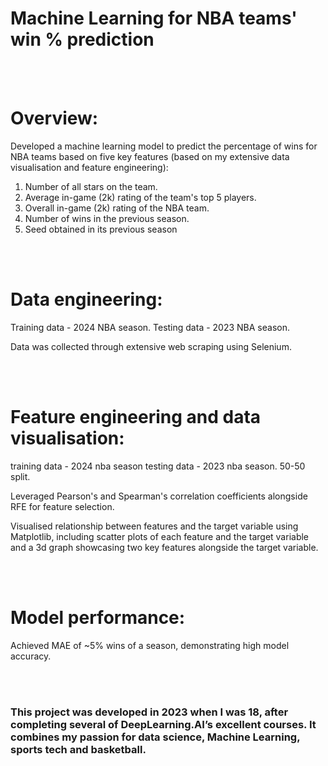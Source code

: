 




# Machine Learning for NBA teams' win % prediction
<br></br>
# Overview: 

Developed a machine learning model to predict the percentage of wins for NBA teams based on five key features (based on my extensive data visualisation and feature engineering): 

1. Number of all stars on the team. 
2. Average in-game (2k) rating of the team's top 5 players. 
3. Overall in-game (2k) rating of the NBA team. 
4. Number of wins in the previous season. 
5. Seed obtained in its previous season

<br></br>

# Data engineering: 

Training data - 2024 NBA season. 
Testing data - 2023 NBA season. 

Data was collected through extensive web scraping using Selenium. 

<br></br>

# Feature engineering and data visualisation: 

training data - 2024 nba season
testing data - 2023 nba season. 50-50 split. 

Leveraged Pearson's and Spearman's correlation coefficients alongside RFE for feature selection. 

Visualised relationship between features and the target variable using Matplotlib, including scatter plots of each feature and the target variable and a 3d graph showcasing two key features alongside the target variable. 

<br></br>

# Model performance: 

Achieved MAE of ~5% wins of a season, demonstrating high model accuracy. 

<br></br>

### This project was developed in 2023 when I was 18, after completing several of DeepLearning.AI’s excellent courses. It combines my passion for data science, Machine Learning, sports tech and basketball.


